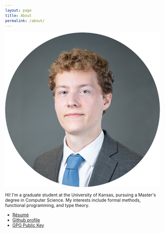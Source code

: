 ```yaml
---
layout: page
title: About
permalink: /about/
---
```


![Headshot](/assets/images/headshot_circle2_small.png)

Hi! I'm a graduate student at the University of Kansas, pursuing a Master's degree in Computer Science. My interests include formal methods, functional programming, and type theory.

- [Résumé](/assets/documents/resume.pdf)
- [Github profile](https://github.com/gjurgensen)
- [GPG Public Key](/assets/Grant_Jurgensen_public.txt)